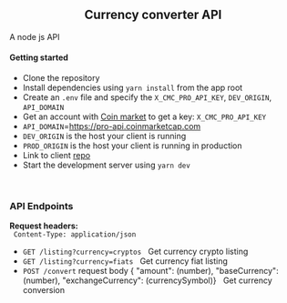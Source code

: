<div align="center">
 <h2>Currency converter API</h2>
</div>

<p>A node js API</p>

#### Getting started

- Clone the repository
- Install dependencies using `yarn install` from the app root
- Create an `.env` file and specify the `X_CMC_PRO_API_KEY`, `DEV_ORIGIN`, `API_DOMAIN`
- Get an account with [Coin market](https://coinmarketcap.com) to get a key: `X_CMC_PRO_API_KEY`
- `API_DOMAIN`=https://pro-api.coinmarketcap.com
- `DEV_ORIGIN` is the host your client is running
- `PROD_ORIGIN` is the host your client is running in production
- Link to client [repo](https://github.com/PaulSebalu/xchenj)
- Start the development server using `yarn dev`

<br>

<div>
 <h3>API Endpoints</h3>
</div>

<strong>Request headers:</strong><br>
` Content-Type: application/json`<br>

- `GET /listing?currency=cryptos` &nbsp; Get currency crypto listing
- `GET /listing?currency=fiats` &nbsp; Get currency fiat listing
- `POST /convert` request body { "amount": (number),
  "baseCurrency": (number),
  "exchangeCurrency": (currencySymbol)} &nbsp; Get currency conversion
